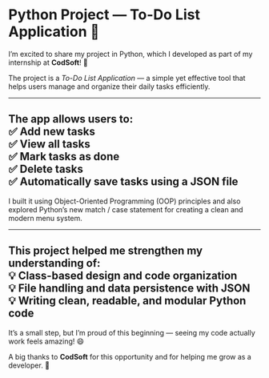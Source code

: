 # Python Project — To-Do List Application 🐍

I’m excited to share my project in Python, which I developed as part of my internship at **CodSoft**! 🎉

The project is a *To-Do List Application* — a simple yet effective tool that helps users manage and organize their daily tasks efficiently.

---
The app allows users to:
<br>
✅ Add new tasks
<br>
✅ View all tasks
<br>
✅ Mark tasks as done
<br>
✅ Delete tasks
<br>
✅ Automatically save tasks using a JSON file
<br>
---

I built it using Object-Oriented Programming (OOP) principles and also explored Python’s new match / case statement for creating a clean and modern menu system.

---
This project helped me strengthen my understanding of:
<br>
💡 Class-based design and code organization
<br>
💡 File handling and data persistence with JSON
<br>
💡 Writing clean, readable, and modular Python code
<br>
---

It’s a small step, but I’m proud of this beginning — seeing my code actually work feels amazing! 😄

A big thanks to **CodSoft** for this opportunity and for helping me grow as a developer. 🙏

